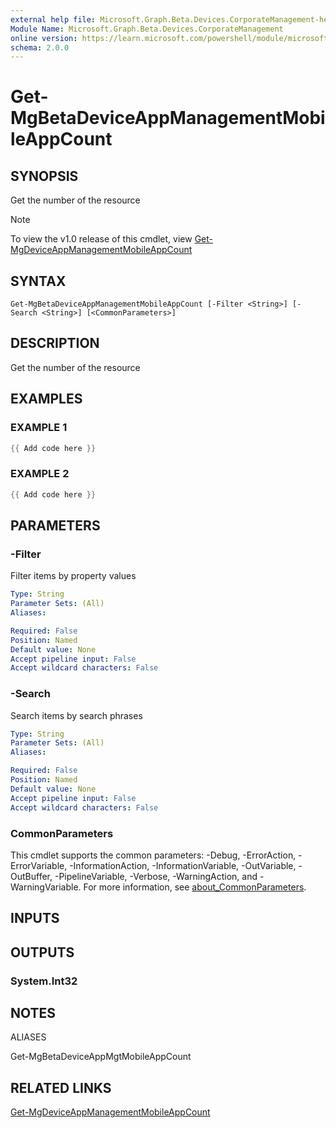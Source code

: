 ```yaml
---
external help file: Microsoft.Graph.Beta.Devices.CorporateManagement-help.xml
Module Name: Microsoft.Graph.Beta.Devices.CorporateManagement
online version: https://learn.microsoft.com/powershell/module/microsoft.graph.beta.devices.corporatemanagement/get-mgbetadeviceappmanagementmobileappcount
schema: 2.0.0
---
```


# Get-MgBetaDeviceAppManagementMobileAppCount

## SYNOPSIS
Get the number of the resource

> [!NOTE]
> To view the v1.0 release of this cmdlet, view [Get-MgDeviceAppManagementMobileAppCount](/powershell/module/Microsoft.Graph.Devices.CorporateManagement/Get-MgDeviceAppManagementMobileAppCount?view=graph-powershell-v1.0)

## SYNTAX

```
Get-MgBetaDeviceAppManagementMobileAppCount [-Filter <String>] [-Search <String>] [<CommonParameters>]
```

## DESCRIPTION
Get the number of the resource

## EXAMPLES

### EXAMPLE 1
```powershell
{{ Add code here }}
```

### EXAMPLE 2
```powershell
{{ Add code here }}
```

## PARAMETERS

### -Filter
Filter items by property values

```yaml
Type: String
Parameter Sets: (All)
Aliases:

Required: False
Position: Named
Default value: None
Accept pipeline input: False
Accept wildcard characters: False
```

### -Search
Search items by search phrases

```yaml
Type: String
Parameter Sets: (All)
Aliases:

Required: False
Position: Named
Default value: None
Accept pipeline input: False
Accept wildcard characters: False
```

### CommonParameters
This cmdlet supports the common parameters: -Debug, -ErrorAction, -ErrorVariable, -InformationAction, -InformationVariable, -OutVariable, -OutBuffer, -PipelineVariable, -Verbose, -WarningAction, and -WarningVariable. For more information, see [about_CommonParameters](http://go.microsoft.com/fwlink/?LinkID=113216).

## INPUTS

## OUTPUTS

### System.Int32
## NOTES

ALIASES

Get-MgBetaDeviceAppMgtMobileAppCount

## RELATED LINKS
[Get-MgDeviceAppManagementMobileAppCount](/powershell/module/Microsoft.Graph.Devices.CorporateManagement/Get-MgDeviceAppManagementMobileAppCount?view=graph-powershell-v1.0)
